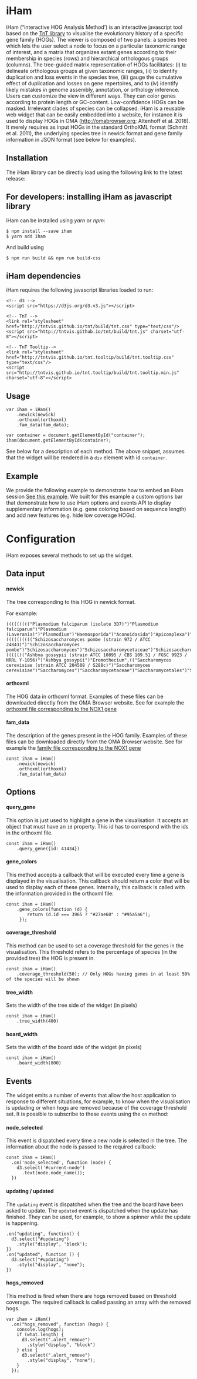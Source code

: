 # iHam

iHam (“interactive HOG Analysis Method’) is an interactive javascript tool based on the [TnT library](tntvis.github.io/tnt) to visualise the evolutionary history of a specific gene family (HOGs). The viewer is composed of two panels: a species tree which lets the user select a node to focus on a particular taxonomic range of interest, and a matrix that organizes extant genes according to their membership in species (rows) and hierarchical orthologous groups (columns). The tree-guided matrix representation of HOGs facilitates: (i) to delineate orthologous groups at given taxonomic ranges, (ii) to identify duplication and loss events in the species tree, (iii) gauge the cumulative effect of duplication and losses on gene repertoires, and to (iv) identify likely mistakes in genome assembly, annotation, or orthology inference. Users can customize the view in different ways. They can color genes according to protein length or GC-content. Low-confidence HOGs can be masked. Irrelevant clades of species can be collapsed. iHam is a reusable web widget that can be easily embedded into a website, for instance it is used to display HOGs in OMA (http://omabrowser.org; Altenhoff et al. 2018). It merely requires as input HOGs in the standard OrthoXML format (Schmitt et al. 2011), the underlying species tree in newick format and gene family information in JSON format (see below for examples).


## Installation

The iHam library can be directly load using the following link to the latest release:

  <link rel="stylesheet" href="https://dessimozlab.github.io/iHam/iHam.css"/>
  <script href="https://dessimozlab.github.io/iHam/iHam.js"></script>

## For developers: installing iHam as javascript library

iHam can be installed using _yarn_ or _npm_:

    $ npm install --save iham
    $ yarn add iham

And build using

    $ npm run build && npm run build-css


## iHam dependencies

iHam requires the following javascript libraries loaded to run:

    <!-- d3 -->
    <script src="https://d3js.org/d3.v3.js"></script>

    <!-- TnT -->
    <link rel="stylesheet" href="http://tntvis.github.io/tnt/build/tnt.css" type="text/css"/>
    <script src="http://tntvis.github.io/tnt/build/tnt.js" charset="utf-8"></script>

    <!-- TnT Tooltip-->
    <link rel="stylesheet" href="http://tntvis.github.io/tnt.tooltip/build/tnt.tooltip.css" type="text/css"/>
    <script src="http://tntvis.github.io/tnt.tooltip/build/tnt.tooltip.min.js" charset="utf-8"></script>

## Usage

    var iham = iHam()
        .newick(newick)
        .orthoxml(orthoxml)
        .fam_data(fam_data);
    
    var container = document.getElementById("container");
    iham(document.getElementById(container);

See below for a description of each method. The above snippet, assumes that the widget will be rendered in a `div` element with id `container`.


## Example

We provide the following example to demonstrate how to embed an iHam session [See this example](http://bl.ocks.org/emepyc/ce259dd519f6a60d35d04c78b40ec425).
We built for this example a custom options bar that demonstrate how to use iHam options and events API to display supplementary information (e.g. gene coloring based on sequence length) and add new features (e.g. hide low coverage HOGs).


# Configuration

iHam exposes several methods to set up the widget.

## Data input

#### newick

The tree corresponding to this HOG in newick format.

For example:

    ((((((((("Plasmodium falciparum (isolate 3D7)")"Plasmodium falciparum")"Plasmodium (Laverania)")"Plasmodium")"Haemosporida")"Aconoidasida")"Apicomplexa")"Alveolata",(((((((((("Schizosaccharomyces pombe (strain 972 / ATCC 24843)")"Schizosaccharomyces pombe")"Schizosaccharomyces")"Schizosaccharomycetaceae")"Schizosaccharomycetales")"Schizosaccharomycetes")"Taphrinomycotina",((((((("Ashbya gossypii (strain ATCC 10895 / CBS 109.51 / FGSC 9923 / NRRL Y-1056)")"Ashbya gossypii")"Eremothecium",(("Saccharomyces cerevisiae (strain ATCC 204508 / S288c)")"Saccharomyces cerevisiae")"Saccharomyces")"Saccharomycetaceae")"Saccharomycetales")"Saccharomycetes")"Saccharomycotina")"saccharomyceta")"Ascomycota")"Dikarya")"Fungi")"Opisthokonta")"Eukaryota")"LUCA";

#### orthoxml

The HOG data in orthoxml format. Examples of these files can be downloaded directly from the OMA Browser website. See for example the [orthoxml file corresponding to the NOX1 gene](https://omabrowser.org/oma/hogs/NOX1_HUMAN/orthoxml/)

#### fam_data

The description of the genes present in the HOG family. Examples of these files can be downloaded directly from the OMA Browser website. See for example the [family file corresponding to the NOX1 gene](https://omabrowser.org/oma/hogdata/NOX1_HUMAN/json)
    
    const iham = iHam()
        .newick(newick)
        .orthoxml(orthoxml)
        .fam_data(fam_data)


## Options

#### query_gene

This option is just used to highlight a gene in the visualisation. It accepts an object that must have an `id` property. This id has to correspond with the ids in the orthoxml file.

    const iham = iHam()
        .query_gene({id: 41434})


#### gene_colors

This method accepts a callback that will be executed every time a gene is displayed in the visualisation. This callback should return a color that will be used to display each of these genes. Internally, this callback is called with the information provided in the orthoxml file:

    const iham = iHam()
        .gene_colors(function (d) {
            return (d.id === 3965 ? "#27ae60" : "#95a5a6");
         });

#### coverage_threshold

This method can be used to set a coverage threshold for the genes in the visualisation. This threshold refers to the percentage of species (in the provided tree) the HOG is present in.

    const iham = iHam()
        .coverage_threshold(50); // Only HOGs having genes in at least 50% of the species will be shown
    
#### tree_width

Sets the width of the tree side of the widget (in pixels)

    const iham = iHam()
        .tree_width(400)

#### board_width

Sets the width of the board side of the widget (in pixels)

    const iham = iHam()
        .board_width(800)


## Events

The widget emits a number of events that allow the host application to response to different situations, for example, to know when the visualisation is updading or when hogs are removed because of the coverage threshold set. It is possible to subscribe to these events using the `on` method:

#### node_selected

This event is dispatched every time a new node is selected in the tree. The information about the node is passed to the required callback:

    const iham = iHam()
      .on('node_selected', function (node) {
        d3.select('#current-node')
          .text(node.node_name());
      })

#### updating / updated

The `updating` event is dispatched when the tree and the board have been asked to update. The `updated` event is dispatched when the update has finished. They can be used, for example, to show a spinner while the update is happening.

    .on("updating", function() {
      d3.select("#updating")
        .style("display", 'block');
    })
    .on("updated", function () {
      d3.select("#updating")
        .style("display", "none");
    })

#### hogs_removed

This method is fired when there are hogs removed based on threshold coverage. The required callback is called passing an array with the removed hogs.

    var iham = iHam()
      .on("hogs_removed", function (hogs) {
        console.log(hogs);
        if (what.length) {
          d3.select(".alert_remove")
            .style("display", "block")
        } else {
          d3.select(".alert_remove")
            .style("display", "none");
        }
      });


